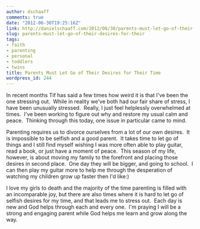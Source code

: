 ```yaml
---
author: dschaaff
comments: true
date: "2012-06-30T19:25:16Z"
link: http://danielschaaff.com/2012/06/30/parents-must-let-go-of-their-desires-for-their/
slug: parents-must-let-go-of-their-desires-for-their
tags:
- faith
- parenting
- personal
- toddlers
- twins
title: Parents Must Let Go of Their Desires for Their Time
wordpress_id: 244
---
```


In recent months Tif has said a few times how weird it is that I've been the one stressing out.  While in reality we've both had our fair share of stress, I have been unusually stressed.  Really, I just feel helplessly overwhelmed at times.  I've been working to figure out why and restore my usual calm and peace.  Thinking through this today, one issue in particular came to mind.




Parenting requires us to divorce ourselves from a lot of our own desires.  It is impossible to be selfish and a good parent.  It takes time to let go of things and I still find myself wishing I was more often able to play guitar, read a book, or just have a moment of peace.  This season of my life, however, is about moving my family to the forefront and placing those desires in second place.  One day they will be bigger, and going to school.  I can then play my guitar more to help me through the desperation of watching my children grow up faster then I'd like:)  




I love my girls to death and the majority of the time parenting is filled with an incomparable joy, but there are also times where it is hard to let go of selfish desires for my time, and that leads me to stress out.  Each day is new and God helps through each and every one.  I'm praying I will be a strong and engaging parent while God helps me learn and grow along the way.
